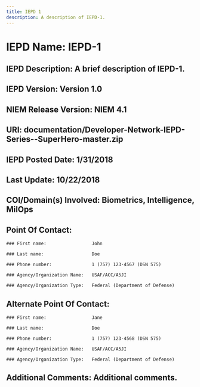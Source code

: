 ```yaml
---
title: IEPD 1
description: A description of IEPD-1.
---
```


# **IEPD Name:**                    IEPD-1

## **IEPD Description:**            A brief description of IEPD-1.

## **IEPD Version:**                Version 1.0

## **NIEM Release Version:**        NIEM 4.1

## **URI:**                         documentation/Developer-Network-IEPD-Series--SuperHero-master.zip

## **IEPD Posted Date:**            1/31/2018

## **Last Update:**                 10/22/2018

## **COI/Domain(s) Involved:**      Biometrics, Intelligence, MilOps

## **Point Of Contact:**

    ### First name:                 John 

    ### Last name:                  Doe

    ### Phone number:               1 (757) 123-4567 (DSN 575)

    ### Agency/Organization Name:   USAF/ACC/A5JI

    ### Agency/Organization Type:   Federal (Department of Defense)

## **Alternate Point Of Contact:** 

    ### First name:                 Jane 

    ### Last name:                  Doe

    ### Phone number:               1 (757) 123-4568 (DSN 575)

    ### Agency/Organization Name:   USAF/ACC/A5JI

    ### Agency/Organization Type:   Federal (Department of Defense)

## **Additional Comments:**  Additional comments.